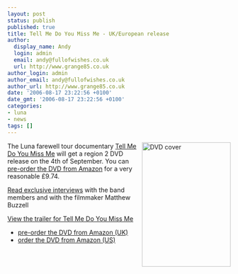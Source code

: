 ```yaml
---
layout: post
status: publish
published: true
title: Tell Me Do You Miss Me - UK/European release
author:
  display_name: Andy
  login: admin
  email: andy@fullofwishes.co.uk
  url: http://www.grange85.co.uk
author_login: admin
author_email: andy@fullofwishes.co.uk
author_url: http://www.grange85.co.uk
date: '2006-08-17 23:22:56 +0100'
date_gmt: '2006-08-17 23:22:56 +0100'
categories:
- luna
- news
tags: []
---
```

<p><img src="http://media.fullofwishes.co.uk/02-luna/photos/tmdymm-poster-small.jpg" alt="DVD cover" align="right" border="0" height="281" width="200">The Luna farewell tour documentary <a href="">Tell Me Do You Miss Me</a> will get a region 2 DVD release on the 4th of September. You can <a href="http://www.amazon.co.uk/exec/obidos/ASIN/B000FNNIB0/aheadfullofwi-21">pre-order the DVD from Amazon</a> for a very reasonable &pound;9.74.</p>
<p><a href="http://www.grange85.co.uk/galaxie/index.php?article_id=141">Read exclusive interviews</a> with the band members and with the filmmaker Matthew Buzzell</p>
<p><a href="http://www.grange85.co.uk/galaxie/index.php?article_id=142">View the trailer for Tell Me Do You Miss Me</a></p>
<p>
<ul>
<li><a href="http://www.amazon.co.uk/exec/obidos/ASIN/B000FNNIB0/aheadfullofwi-21">pre-order the DVD from Amazon (UK)</a></li>
<li><a href="http://www.amazon.com/exec/obidos/ASIN/B000FNNIB0/aheadfullofwi-20">order the DVD from Amazon (US)</a></li>
</ul>
